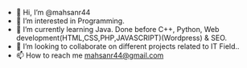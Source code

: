 - 👋 Hi, I’m @mahsanr44
- 👀 I’m interested in Programming.
- 🌱 I’m currently learning Java. Done before C++, Python, Web development(HTML,CSS,PHP,JAVASCRIPT)(Wordpress) & SEO.
- 💞️ I’m looking to collaborate on different projects related to IT Field..
- 📫 How to reach me mahsanr44@gmail.com

<!---
mahsanr44/mahsanr44 is a ✨ special ✨ repository because its `README.md` (this file) appears on your GitHub profile.
You can click the Preview link to take a look at your changes.
--->
